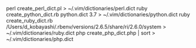 perl create_perl_dict.pl > ~/.vim/dictionaries/perl.dict
ruby create_python_dict.rb python.dict 3.7 > ~/.vim/dictionaries/python.dict
ruby create_ruby_dict.rb /Users/d_kobayashi/.rbenv/versions/2.6.5/share/ri/2.6.0/system > ~/.vim/dictionaries/ruby.dict
php create_php_dict.php | sort > ~/.vim/dictionaries/php.dict
